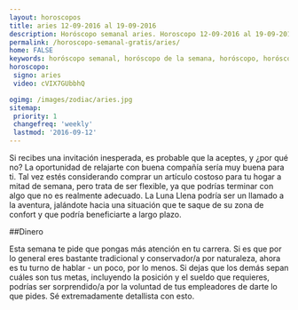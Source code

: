 ```yaml
---
layout: horoscopos
title: aries 12-09-2016 al 19-09-2016 
description: Horóscopo semanal aries. Horoscopo 12-09-2016 al 19-09-2016. Horoscopos univision gratis
permalink: /horoscopo-semanal-gratis/aries/
home: FALSE
keywords: horóscopo semanal, horóscopo de la semana, horóscopo, horóscopo gratis,horóscopos, horóscopo esperanza gracia, horoscopos aries la semana, horóscopos gratis, Tarot, Astrologia, Zodíaco, aries, horoscopo gratis
horoscopo:
 signo: aries
 video: cVIX7GUbbhQ

ogimg: /images/zodiac/aries.jpg
sitemap:
 priority: 1
 changefreq: 'weekly'
 lastmod: '2016-09-12'
---
```



Si recibes una invitación inesperada, es probable que la aceptes, y ¿por qué no? La oportunidad de relajarte con buena compañía sería muy buena para ti. Tal vez estés considerando comprar un artículo costoso para tu hogar a mitad de semana, pero trata de ser flexible, ya que podrías terminar con algo que no es realmente adecuado. La Luna Llena podría ser un llamado a la aventura, jalándote hacia una situación que te saque de su zona de confort y que podría beneficiarte a largo plazo.

##Dinero

Esta semana te pide que pongas más atención en tu carrera. Si es que por lo general eres bastante tradicional y conservador/a por naturaleza, ahora es tu turno de hablar - un poco, por lo menos. Si dejas que los demás sepan cuáles son tus metas, incluyendo la posición y el sueldo que requieres, podrías ser sorprendido/a por la voluntad de tus empleadores de darte lo que pides. Sé extremadamente detallista con esto.